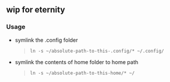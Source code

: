 ## wip for eternity

### Usage

- symlink the .config folder
  > `ln -s ~/absolute-path-to-this-.config/* ~/.config/`
- symlink the contents of home folder to home path
  > `ln -s ~/absolute-path-to-this-home/* ~/`
